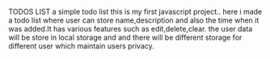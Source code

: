 TODOS LIST
a simple todo list
this is my first javascript project..
here i made a todo list where user can store name,description and also the time when it was added.It has various features such as edit,delete,clear.
the user data will be store in local storage and and there will be different storage for different user which maintain users privacy.
